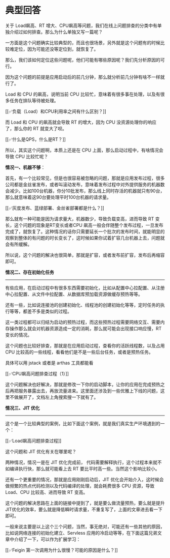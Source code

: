# 典型回答


关于 Load飙高、RT 增大、CPU飙高等问题，我们在线上问题排查的分类中有单独介绍过如何排查。那么为什么单独又写一篇呢？



一方面是这个问题确实比较典型的，而且也很场景，另外就是这个问题有的时候比较难定位，因为可能还没等定位到，就恢复了。



那么，我们该如何定位这些问题呢，他们可能有哪些原因呢？我们先分析原因的可行。



因为这个问题的前提是应用启动后的前几分钟，那么就分析前几分钟有啥不一样就行了。



Load 和 CPU 的飙高，说明当前 CPU 比较忙，意味着有很多事在处理，以及有很多任务在排队等待被处理。



[[✅负载（Load）和CPU利用率之间有什么区别？]]



而 Load 和 CPU 的飙高就会导致 RT 的增大，因为 CPU 没资源处理你的响应了，那么你的 RT 就变大了呗。



[[✅什么是QPS，什么是RT？]]



所以，其实这个问题啊，本质上还是在 CPU 上面，那么启动过程中，有啥情况会导致 CPU 比较忙呢？



**情况一、机器不够**：



首先，有一个比较常见，但是也很容易被忽略的问题，那就是应用发布过程，很多公司都是金丝雀发布，或者叫滚动发布，意味着发布过程中对外提供服务的机器数会减少。比如100台机器，你分10批发布，那么线上同时存活的机器就只有90台，那么就意味着这90台要处理平时100台机器的请求量。



[[✅灰度发布、蓝绿部署、金丝雀部署都是什么？]]



那么就有一种可能是因为请求量大，机器数少，导致负载变高，进而导致 RT 变长，这个问题的现象是RT变长或者CPU 飙高一般会伴随整个发布过程，一旦发布完成了，就恢复了。这种情况的话你只需要延长一个批次的发布时间，就能明显的观察到整体的有问题的时长变长了，这时候如果你试着扩容几台机器上去，问题就会有所缓解。



所以说，这个问题的解决也很简单，那就是扩容，或者发布前扩容，发布后再缩容即可。



**情况二、存在初始化任务**

****

有些应用，在启动过程中有很多东西需要初始化，比如从配置中心拉配置、从注册中心拉配置、从文件中拉配置、从数据库预加载资源做缓存预热等等。



还有一些，比如说连接池的创建初始化、线程池的创建初始化等等，定时任务的执行等等，都差不多是类似的过程。



这一类过程都可以归结为启动的预热过程，而这些预热过程需要网络交互、需要内存操作那么就会对机器资源造成一定的消耗，那么就可能会出现接口响应慢，RT 变长的情况。



这个问题也比较好排查，那就是在应用启动过程，查看你的活跃线程数，以及占用 CPU 比较高的一些线程，看看他们是不是一些后台任务，或者是预热任务。



具体可以用 jstack 或者是 arthas 工具都能看



[[✅CPU飙高问题排查过程（1）]]



这个问题解决也好解决，那就是修改一下你的启动脚本，让你的应用在完成预热之后再把服务暴露出去，再放流量进来。这里面还涉及到一些优雅上下线的问题，这里不做展开了，文档左上角搜索搜一下就有了。



**情况三、JIT 优化**

****

这个是一个比较典型的案例，比如下面这个案例，就是我们真实生产环境遇到的一个：



[[✅Load飙高问题排查过程]]





这个问题和 JIT 优化有关在哪里呢？



两种情况，情况一是在 JIT 优化完成前， 代码需要解释执行，这个过程本来就不如编译执行快，那么就可能看上去 RT 要比平时高一些。当然这个影响比较小。



还有一个更重要的情况，那就是应用刚刚启动后，JIT 优化会开始介入，这时候会做频繁的热点代码检测以及代码编译的处理，就会耗费很多 CPU 资源，导致 Load、CPU 比较高、进而导致 RT 变高。



这个问题的解决思路在上面的链接中提到了，就是要么做流量预热，要么就是提升JIT优化的效率，要么就是降低瞬时请求量，不重复写了，上面的文章进去看一下即可。



一般来说主要是以上这个三个问题，当然，事无绝对，可能还有一些其他的原因，比如说网络连接的初始化建立、Servless 应用的冷启动等等，在下面这篇兄弟文章中介绍了一下，可以作为扩展学习：



[[✅Feigin 第一次调用为什么很慢？可能的原因是什么？]]





